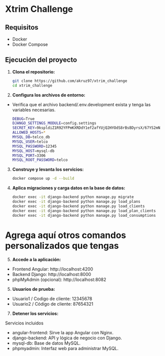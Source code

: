 # Xtrim Challenge

## Requisitos

- Docker
- Docker Compose

## Ejecución del proyecto

1. **Clona el repositorio:**
   ```sh
   git clone https://github.com/akruz97/xtrim_challenge
   cd xtrim_challenge

2. **Configura los archivos de entorno:**

- Verifica que el archivo backend/.env.development exista y tenga las variables necesarias.
    ```sh
    DEBUG=True
    DJANGO_SETTINGS_MODULE=config.settings
    SECRET_KEY=9kspldiZ1R92YFPmKXRDdY1ef2afYUjQ2HYOdS8rBsBDyrsX/67YS2mNasE6owh0
    ALLOWED_HOSTS=*
    MYSQL_DB=telco_db
    MYSQL_USER=telco
    MYSQL_PASSWORD=12345
    MYSQL_HOST=mysql-db
    MYSQL_PORT=3306
    MYSQL_ROOT_PASSWORD=telco


3. **Construye y levanta los servicios:**
    ```sh
    docker compose up -d --build

4. **Aplica migraciones y carga datos en la base de datos:**
    ```sh
    docker exec -it django-backend python manage.py migrate
    docker exec -it django-backend python manage.py load_plans
    docker exec -it django-backend python manage.py load_clients
    docker exec -it django-backend python manage.py load_plan_clients
    docker exec -it django-backend python manage.py load_consumptions
# Agrega aquí otros comandos personalizados que tengas

5. **Accede a la aplicación:**

- Frontend Angular: http://localhost:4200
- Backend Django: http://localhost:8000
- phpMyAdmin (opcional): http://localhost:8082

5. **Usuarios de prueba:**

- Usuario1 / Codigo de cliente: 12345678
- Usuario2 / Código de cliente: 87654321

7. **Detener los servicios:**

Servicios incluidos
- angular-frontend: Sirve la app Angular con Nginx.
- django-backend: API y lógica de negocio con Django.
- mysql-db: Base de datos MySQL.
- phpmyadmin: Interfaz web para administrar MySQL.